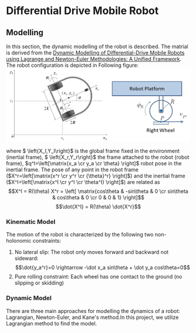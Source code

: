 # Differential Drive Mobile Robot
## Modelling
In this section, the dynamic modelling of the robot is described. The matrial is derived from the [Dynamic Modelling of Differential-Drive Mobile Robots using Lagrange and Newton-Euler Methodologies: A Unified Framework](https://www.hilarispublisher.com/open-access/dynamic-modelling-of-differentialdrive-mobile-robots-using-lagrange-and-newtoneuler-methodologies-a-unified-framework-2168-9695.1000107.pdf). The robot configuration is depicted in Following figure:
![Robot_Configuration](/Figs/robot_config.png)

where $ \left\{X_I,Y_I\right\}$ is the global frame fixed in the environment (inertial frame), $ \left\{X_r,Y_r\right\}$ the frame attached to the robot (robot frame), $q^I=\left[\matrix{x_a \cr y_a \cr \theta} \right]$ robot pose in the inertial frame. The pose of any point in the robot frame ($X^r=\left[\matrix{x^r \cr y^r \cr {\theta}^r} \right]$) and the inertial frame ($X^I=\left[\matrix{x^I \cr y^I \cr \theta^I} \right]$) are related as
$$X^I = R(\theta) X^r = \left[ \matrix{cos\theta & -sin\theta & 0 \cr sin\theta & cos\theta & 0 \cr 0 & 0 & 1} \right]$$
$$\dot{X^I} = R(\theta) \dot{X^r}$$
### Kinematic Model
The motion of the robot is characterized by the following two non-holonomic constraints:

1. No lateral slip: The robot only moves forward and backward not sideward:
$$\dot{y_a^r}=0 \rightarrow -\dot x_a sin\theta + \dot y_a cos\theta=0$$
2. Pure rolling constraint: Each wheel has one contact to the ground (no slipping or skidding)

### Dynamic Model
There are three main approaches for modelling the dynamics of a robot: Lagrangian, Newton-Euler, and Kane's method.In this project, we utilize Lagrangian method to find the model.
